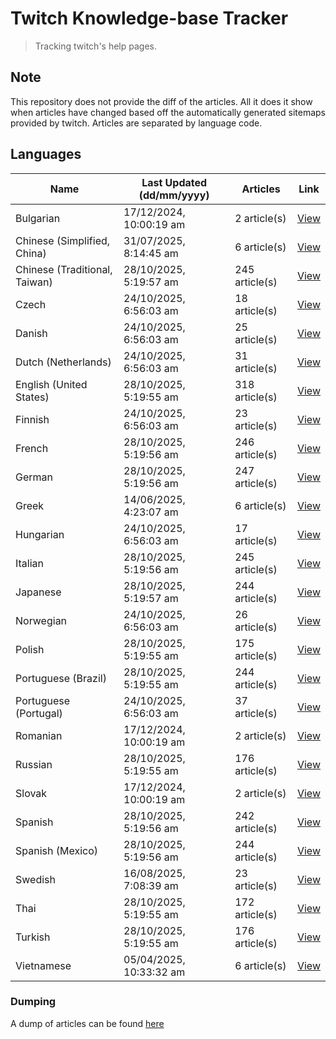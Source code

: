 # Twitch Knowledge-base Tracker
> Tracking twitch's help pages. 

## Note
This repository does not provide the diff of the articles. All it does it show when articles have changed based
off the automatically generated sitemaps provided by twitch. Articles are separated by language code.

## Languages

| Name                          | Last Updated (dd/mm/yyyy) | Articles       | Link                   |
|-------------------------------|---------------------------|----------------|------------------------|
| Bulgarian                     | 17/12/2024, 10:00:19 am   | 2 article(s)   | [View](docs/bg.md)     |
| Chinese (Simplified, China)   | 31/07/2025, 8:14:45 am    | 6 article(s)   | [View](docs/zh_CN.md)  |
| Chinese (Traditional, Taiwan) | 28/10/2025, 5:19:57 am    | 245 article(s) | [View](docs/zh_TW.md)  |
| Czech                         | 24/10/2025, 6:56:03 am    | 18 article(s)  | [View](docs/cs.md)     |
| Danish                        | 24/10/2025, 6:56:03 am    | 25 article(s)  | [View](docs/da.md)     |
| Dutch (Netherlands)           | 24/10/2025, 6:56:03 am    | 31 article(s)  | [View](docs/nl_NL.md)  |
| English (United States)       | 28/10/2025, 5:19:55 am    | 318 article(s) | [View](docs/en_US.md)  |
| Finnish                       | 24/10/2025, 6:56:03 am    | 23 article(s)  | [View](docs/fi.md)     |
| French                        | 28/10/2025, 5:19:56 am    | 246 article(s) | [View](docs/fr.md)     |
| German                        | 28/10/2025, 5:19:56 am    | 247 article(s) | [View](docs/de.md)     |
| Greek                         | 14/06/2025, 4:23:07 am    | 6 article(s)   | [View](docs/el.md)     |
| Hungarian                     | 24/10/2025, 6:56:03 am    | 17 article(s)  | [View](docs/hu.md)     |
| Italian                       | 28/10/2025, 5:19:56 am    | 245 article(s) | [View](docs/it.md)     |
| Japanese                      | 28/10/2025, 5:19:57 am    | 244 article(s) | [View](docs/ja.md)     |
| Norwegian                     | 24/10/2025, 6:56:03 am    | 26 article(s)  | [View](docs/no.md)     |
| Polish                        | 28/10/2025, 5:19:55 am    | 175 article(s) | [View](docs/pl.md)     |
| Portuguese (Brazil)           | 28/10/2025, 5:19:55 am    | 244 article(s) | [View](docs/pt_BR.md)  |
| Portuguese (Portugal)         | 24/10/2025, 6:56:03 am    | 37 article(s)  | [View](docs/pt_PT.md)  |
| Romanian                      | 17/12/2024, 10:00:19 am   | 2 article(s)   | [View](docs/ro.md)     |
| Russian                       | 28/10/2025, 5:19:55 am    | 176 article(s) | [View](docs/ru.md)     |
| Slovak                        | 17/12/2024, 10:00:19 am   | 2 article(s)   | [View](docs/sk.md)     |
| Spanish                       | 28/10/2025, 5:19:56 am    | 242 article(s) | [View](docs/es.md)     |
| Spanish (Mexico)              | 28/10/2025, 5:19:56 am    | 244 article(s) | [View](docs/es_MX.md)  |
| Swedish                       | 16/08/2025, 7:08:39 am    | 23 article(s)  | [View](docs/sv.md)     |
| Thai                          | 28/10/2025, 5:19:55 am    | 172 article(s) | [View](docs/th.md)     |
| Turkish                       | 28/10/2025, 5:19:55 am    | 176 article(s) | [View](docs/tr.md)     |
| Vietnamese                    | 05/04/2025, 10:33:32 am   | 6 article(s)   | [View](docs/vi.md)     |

### Dumping
A dump of articles can be found [here](docs/RAW.md)